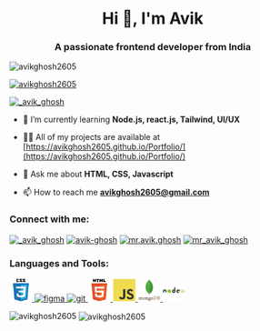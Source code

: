 <h1 align="center">Hi 👋, I'm Avik</h1>
<h3 align="center">A passionate frontend developer from India</h3>

<p align="left"> <img src="https://komarev.com/ghpvc/?username=avikghosh2605&label=Profile%20views&color=0e75b6&style=flat" alt="avikghosh2605" /> </p>

<p align="left"> <a href="https://github.com/ryo-ma/github-profile-trophy"><img src="https://github-profile-trophy.vercel.app/?username=avikghosh2605" alt="avikghosh2605" /></a> </p>

<p align="left"> <a href="https://twitter.com/_avik_ghosh" target="blank"><img src="https://img.shields.io/twitter/follow/_avik_ghosh?logo=twitter&style=for-the-badge" alt="_avik_ghosh" /></a> </p>

- 🌱 I’m currently learning **Node.js, react.js, Tailwind, UI/UX**

- 👨‍💻 All of my projects are available at [https://avikghosh2605.github.io/Portfolio/](https://avikghosh2605.github.io/Portfolio/)

- 💬 Ask me about **HTML, CSS, Javascript**

- 📫 How to reach me **avikghosh2605@gmail.com**

<h3 align="left">Connect with me:</h3>
<p align="left">
<a href="https://twitter.com/_avik_ghosh" target="blank"><img align="center" src="https://raw.githubusercontent.com/rahuldkjain/github-profile-readme-generator/master/src/images/icons/Social/twitter.svg" alt="_avik_ghosh" height="30" width="40" /></a>
<a href="https://linkedin.com/in/avik-ghosh" target="blank"><img align="center" src="https://raw.githubusercontent.com/rahuldkjain/github-profile-readme-generator/master/src/images/icons/Social/linked-in-alt.svg" alt="avik-ghosh" height="30" width="40" /></a>
<a href="https://fb.com/mr.avik.ghosh" target="blank"><img align="center" src="https://raw.githubusercontent.com/rahuldkjain/github-profile-readme-generator/master/src/images/icons/Social/facebook.svg" alt="mr.avik.ghosh" height="30" width="40" /></a>
<a href="https://instagram.com/mr_avik_ghosh" target="blank"><img align="center" src="https://raw.githubusercontent.com/rahuldkjain/github-profile-readme-generator/master/src/images/icons/Social/instagram.svg" alt="mr_avik_ghosh" height="30" width="40" /></a>
</p>

<h3 align="left">Languages and Tools:</h3>
<p align="left"> <a href="https://www.w3schools.com/css/" target="_blank" rel="noreferrer"> <img src="https://raw.githubusercontent.com/devicons/devicon/master/icons/css3/css3-original-wordmark.svg" alt="css3" width="40" height="40"/> </a> <a href="https://www.figma.com/" target="_blank" rel="noreferrer"> <img src="https://www.vectorlogo.zone/logos/figma/figma-icon.svg" alt="figma" width="40" height="40"/> </a> <a href="https://git-scm.com/" target="_blank" rel="noreferrer"> <img src="https://www.vectorlogo.zone/logos/git-scm/git-scm-icon.svg" alt="git" width="40" height="40"/> </a> <a href="https://www.w3.org/html/" target="_blank" rel="noreferrer"> <img src="https://raw.githubusercontent.com/devicons/devicon/master/icons/html5/html5-original-wordmark.svg" alt="html5" width="40" height="40"/> </a> <a href="https://developer.mozilla.org/en-US/docs/Web/JavaScript" target="_blank" rel="noreferrer"> <img src="https://raw.githubusercontent.com/devicons/devicon/master/icons/javascript/javascript-original.svg" alt="javascript" width="40" height="40"/> </a> <a href="https://www.mongodb.com/" target="_blank" rel="noreferrer"> <img src="https://raw.githubusercontent.com/devicons/devicon/master/icons/mongodb/mongodb-original-wordmark.svg" alt="mongodb" width="40" height="40"/> </a> <a href="https://nodejs.org" target="_blank" rel="noreferrer"> <img src="https://raw.githubusercontent.com/devicons/devicon/master/icons/nodejs/nodejs-original-wordmark.svg" alt="nodejs" width="40" height="40"/> </a> </p>

<p><img align="left" src="https://github-readme-stats.vercel.app/api/top-langs?username=avikghosh2605&show_icons=true&locale=en&layout=compact" alt="avikghosh2605" /></p>

<p>&nbsp;<img align="center" src="https://github-readme-stats.vercel.app/api?username=avikghosh2605&show_icons=true&locale=en" alt="avikghosh2605" /></p>

